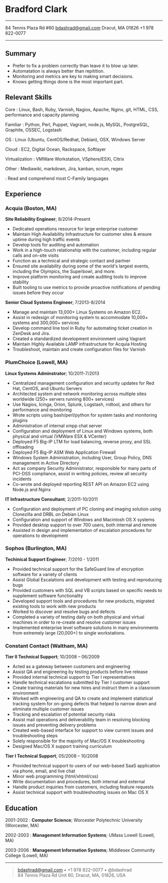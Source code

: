 Bradford Clark
==============

-----------------------      -----------------------
84 Tennis Plaza Rd #60            bdashrad@gmail.com
Dracut, MA 01826                     +1 978 822-0077
-----------------------      -----------------------

Summary
-------
* Prefer to fix a problem correctly than leave it to blow up later.
* Automatation is always better than repitition.
* Monitoring and metrics are key to making smart decisions.
* Knows getting things done is the most important part.

Relevant Skills
---------------

Core
:   Linux, Bash, Ruby, Varnish, Nagios, Apache, Nginx, git, HTML, CSS,
    performance and capacity planning

Familiar
:   Python, Perl, Puppet, Vagrant, node.js, MySQL, PostgreSQL, Graphite, OSSEC,
    Logstash

OS
:   Linux (Ubuntu, CentOS/Redhat, Debian), OSX, Windows Server

Cloud
:   EC2, Digital Ocean, Rackspace, Softlayer

Virtualization
:   VMWare Workstation, VSphere/ESXi, Citrix

Other
:   Mediawiki, markdown, Jira, kanban, scrum, regex

:   Read and comprehend most C-Family languages

Experience
----------

### Acquia (Boston, MA)
**Site Reliability Engineer**; 8/2014-Present

  * Dedicated operations resource for large enterprise customer
  * Maintain High Availability Infrastructure for customer sites & ensure uptime
    during high traffic events
  * Develop tools for auditing and automation
  * Work in a high-touch relationship with the customer, including regular calls
    and on-site visits
  * Function as a technical and strategic contact and partner
  * Ensured site availability during some of the world's largest events,
    including the Olympics, the Superbowl, and more.
  * Improve platform monitoring and create auditing tools to improve stability
  * Built tooling to use metrics to provide proactive notifications of pending
    issues before they occur

**Senior Cloud Systems Engineer**; 7/2013-8/2014

  * Manage and maintain 13,000+ Linux Systems on Amazon EC2.
  * Assist in redesign of monitoring system to accommodate 10,000+ systems and
    300,000+ services
  * Develop command line tool in Ruby for automating ticket creation in ZenDesk
    and Jira.
  * Created a standardized development environment using Vagrant
  * Maintain Highly Available LAMP infrastructure for Acquia Hosting
  * Troubleshoot, maintain and create configuration files for Varnish

### PlumChoice (Lowell, MA)
**Linux Systems Adminstrator**; 10/2011-7/2013

  * Centralized management configuration and security updates for Red Hat,
    CentOS, and Ubuntu Servers
  * Architected system and network monitoring across multiple sites worldwide
    (250+ servers running 800+ services)
  * Use Nagios, Icinga, Orion, Splunk, Logstash, rrdtool, and others for
    performance and monitoring
  * Wrote scripts using bash/perl/python for system tasks and monitoring plugins
  * Administration of internal xmpp chat server
  * Configuration and deployment of Linux and Windows systems, both physical and
    virtual (VMWare ESX & VCenter)
  * Deployed F5 Big-IP LTM for load balancing, reverse proxy, and SSL offloading
  * Deployed F5 Big-IP ASM Web Application Firewall
  * Windows System Administration, including User, Group Policy, DNS management
    in Active Directory
  * Act as company Security Administrator, responsible for many parts of PCI-DSS
    compliance, assist in writing policies, review all security incidents
  * Co-wrote and deployed reporting REST API on Amazon EC2 using Node.js and
    Nginx

**IT Infrastructure Consultant**; 2/2011-10/2011

  * Configuration and deployment of PC cloning and imaging solution using
    Clonezilla and DRBL on Debian Linux
  * Configuration and support of Windows and Macintosh OS X systems
  * Provided desktop support to over 700 users, both internal and remote
  * Assisted in design and implementation of escalation procedures for
    operations to development

### Sophos (Burlington, MA)
**Techinical Support Engineer**; 7/2010 - 1/2011

  * Provided technical support for the SafeGuard line of encryption software for
    a variety of clients
  * Assist Global Escalations and development with testing and reproducing bugs
  * Provided customers with SQL and VB scripts based on specific needs to
    supplement software functionality
  * Developed support tools and procedures for new products, migrated existing
    tools to work with new products
  * Worked to discover and resolve bugs and defects
  * Completed a variety of testing daily on both physical and virtual machines
    in order to re-create and resolve customer issues
  * Implemented enterprise level software solutions in many environments from
    extremely large (20,000+) to single workstations.


### Constant Contact (Waltham, MA)
**Tier II Technical Support**; 10/2008 – 06/2009
  * Acted as a gateway between customers and engineering
  * Assist QA and engineering by testing products before live release
  * Provided internal technical support to Tier I representatives
  * Handle technical escalations submitted by Tier I customer support
  * Create training materials for new hires and instruct them in a classroom
    environment
  * Worked with engineering and QA to create and implement statistical tracking
    system for on-going defects that helped to narrow down and eliminate
    multiple customer issues
  * Tracking and escalation of potential security risks
  * Assist mail operations and deliverability team in resolving blocking issues
    and preventing delivery problems
  * Created web-based interface for support to view current issues and
    troubleshooting steps
  * Solely responsible for the majority of Mac/OS X troubleshooting
  * Designed Mac/OS X support training curriculum

**Tier I Technical Support**; 05/2008 – 10/2008
  * Provided technical support to users of our web-based SaaS application via
    phone, email, and live chat
  * Minor web programming (html/xhtml/css)
  * Write documentation and procedures, both internal and external
  * Handle product inquiries from customers, including feature requests
  * Assist technical support with troubleshooting issues on Mac OS X


Education
---------

2001-2002
:   **Computer Science**; Worcester Polytechnic University (Worcester, MA)

2002-2003
:   **Management Information Systems**; UMass Lowell (Lowell, MA)

2003-2006
:   **Management Information Systems**; Middlesex Community College (Lowell, MA)

----

> <bdashrad@gmail.com> • +1 978 822-0077 • @bdashrad \
> 84 Tennis Plaza Rd Unit 60, Dracut, MA, 01826, USA
